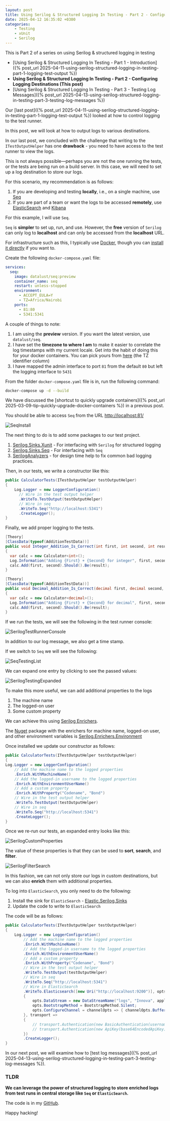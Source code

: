 ```yaml
---
layout: post
title: Using Serilog & Structured Logging In Testing - Part 2 - Configuring Logging Destinations
date: 2025-04-12 16:35:02 +0300
categories:
    - Testing
    - xUnit
    - Serilog
---
```


This is Part 2 of a series on using Serilog & structured logging in testing

- [Using Serilog & Structured Logging In Testing - Part 1 - Introduction]({% post_url 2025-04-11-using-serilog-structured-logging-in-testing-part-1-logging-test-output %})
- **Using Serilog & Structured Logging In Testing - Part 2 - Configuring Logging Destinations (This post)**
- [Using Serilog & Structured Logging In Testing - Part 3 - Testing Log Messages]({% post_url  2025-04-13-using-serilog-structured-logging-in-testing-part-3-testing-log-messages %})

Our [last post]({% post_url 2025-04-11-using-serilog-structured-logging-in-testing-part-1-logging-test-output %}) looked at how to control logging to the test runner.

In this post, we will look at how to output logs to various destinations.

In our last post, we concluded with the challenge that writing to the `ITestOutputHelper` has one **drawback** - you need to have access to the test runner to view the logs.

This is not always possible—perhaps you are not the one running the tests, or the tests are being run on a build server. In this case, we will need to set up a log destination to store our logs.

For this scenario, my recommendation is as follows:

1. If you are developing and testing **locally**, i.e., on a single machine, use [Seq](https://datalust.co/seq)
2. If you are part of a team or want the logs to be accessed **remotely**, use [ElasticSearch](https://www.elastic.co/elasticsearch) and [Kibana](https://www.elastic.co/kibana)

For this example, I will use `Seq`.

`Seq` is **simpler** to set up, run, and use. However, the **free** version of `Serilog` can only log to **localhost** and can only be accessed from the **localhost** URL.

For infrastructure such as this, I typically use [Docker](https://www.docker.com/), though you can [install it directly](https://datalust.co/download) if you want to.

Create the following `docker-compose.yaml` file:

```yaml
services:
  seq:
    image: datalust/seq:preview
    container_name: seq
    restart: unless-stopped
    environment:
      - ACCEPT_EULA=Y
      - TZ=Africa/Nairobi
    ports:
      - 81:80
      - 5341:5341
```

A couple of things to note:

1. I am using the **preview** version. If you want the latest version, use `datalust/seq`. 
2. I have set the **timezone to where I am** to make it easier to correlate the log timestamps with my current locale. Get into the habit of doing this for your docker containers. You can pick yours from [here](https://en.wikipedia.org/wiki/List_of_tz_database_time_zones) (the TZ identifier column)
3. I have mapped the admin interface to port `81` from the default `80` but left the logging interface to `5431`

From the folder `docker-compose.yaml` file is in, run the following command:

```bash
docker-compose up -d --build
```

We have discussed the [shortcut to quickly upgrade containers]({% post_url 2025-03-09-tip-quickly-upgrade-docker-containers %}) in a previous post.

You should be able to access `Seq` from the URL [http://localhost:81/](http://localhost:81/)

![SeqInstall](../images/2025/04/SeqInstall.png)

The next thing to do is to add some packages to our test project.

1. [Serilog.Sinks.Xunit](https://www.nuget.org/packages/Serilog.Sinks.XUnit) - For interfacing with `Serilog` for structured logging
2. [Serilog.Sinks.Seq](https://www.nuget.org/packages/Serilog.Sinks.Seq) - For interfacing with `Seq`
3. [SerilogAnalyzers](https://www.nuget.org/packages/SerilogAnalyzer) - for design time help to fix common bad logging practices.

Then, in our tests, we write a constructor like this:

```c#
public CalculatorTests(ITestOutputHelper testOutputHelper)
{
    Log.Logger = new LoggerConfiguration()
      // Wire in the test output helper
      .WriteTo.TestOutput(testOutputHelper)
      // Wire in seq
      .WriteTo.Seq("http://localhost:5341")
      .CreateLogger();
}
```

Finally, we add proper logging to the tests.

```c#
[Theory]
[ClassData(typeof(AdditionTestData))]
public void Integer_Addition_Is_Correct(int first, int second, int result)
{
  var calc = new Calculator<int>();
  Log.Information("Adding {First} + {Second} for integer", first, second);
  calc.Add(first, second).Should().Be(result);
}

[Theory]
[ClassData(typeof(AdditionTestData))]
public void Decimal_Addition_Is_Correct(decimal first, decimal second, decimal result)
{
  var calc = new Calculator<decimal>();
  Log.Information("Adding {First} + {Second} for decimal", first, second);
  calc.Add(first, second).Should().Be(result);
}
```

If we run the tests, we will see the following in the test runner console:

![SerilogTestRunnerConsole](../images/2025/04/SerilogTestRunnerConsole.png)

In addition to our log message, we also get a time stamp.

If we switch to `Seq` we will see the following:

![SeqTestingList](../images/2025/04/SeqTestingList.png)

We can expand one entry by clicking to see the passed values:

![SerilogTestingExpanded](../images/2025/04/SerilogTestingExpanded.png)

To make this more useful, we can add additional properties to the logs

1. The machine name
2. The logged-on user
3. Some custom property

We can achieve this using [Serilog Enrichers](https://github.com/serilog/serilog/wiki/Enrichment).

The [Nuget](https://learn.microsoft.com/en-us/nuget/) package with the enrichers for machine name, logged-on user, and other environment variables is [Serilog.Enrichers.Environment](https://www.nuget.org/packages/Serilog.Enrichers.Environment)

Once installed we update our constructor as follows:

```c#
public CalculatorTests(ITestOutputHelper testOutputHelper)
{
Log.Logger = new LoggerConfiguration()
    // Add the machine name to the logged properties
    .Enrich.WithMachineName()
    // Add the logged-in username to the logged properties
    .Enrich.WithEnvironmentUserName()
    // Add a custom property
    .Enrich.WithProperty("Codename", "Bond")
    // Wire in the test output helper
    .WriteTo.TestOutput(testOutputHelper)
    // Wire in seq
    .WriteTo.Seq("http://localhost:5341")
    .CreateLogger();
}
```

Once we re-run our tests, an expanded entry looks like this:

![SerilogCustomProperties](../images/2025/04/SerilogCustomProperties.png)

The value of these properties is that they can be used to **sort**, **search**, and **filter**.

![SerilogFilterSearch](../images/2025/04/SerilogFilterSearch.png)

In this fashion, we can not only store our logs in custom destinations, but we can also **enrich** them with additional properties.

To log into `ElasticSearch`, you only need to do the following:

1. Install the sink for `ElasticSearch` - [Elastic.Serilog.Sinks](https://www.nuget.org/packages/Elastic.Serilog.Sinks)
2. Update the code to write to `ElasticSearch`

The code will be as follows:


```c#
public CalculatorTests(ITestOutputHelper testOutputHelper)
{
    Log.Logger = new LoggerConfiguration()
        // Add the machine name to the logged properties
        .Enrich.WithMachineName()
        // Add the logged-in username to the logged properties
        .Enrich.WithEnvironmentUserName()
        // Add a custom property
        .Enrich.WithProperty("Codename", "Bond")
        // Wire in the test output helper
        .WriteTo.TestOutput(testOutputHelper)
        // Wire in seq
        .WriteTo.Seq("http://localhost:5341")
        // Wire in ElasticSearch
        .WriteTo.Elasticsearch([new Uri("http://localhost:9200")], opts =>
        {
            opts.DataStream = new DataStreamName("logs", "Innova", applicationName.Replace(" ", ""));
            opts.BootstrapMethod = BootstrapMethod.Silent;
            opts.ConfigureChannel = channelOpts => { channelOpts.BufferOptions = new BufferOptions(); };
        }, transport =>
        {
            // transport.Authentication(new BasicAuthentication(username, password)); // Basic Auth
            // transport.Authentication(new ApiKey(base64EncodedApiKey)); // ApiKey
        })
        .CreateLogger();
}
```

In our next post, we will examine how to [test log messages]({% post_url 2025-04-13-using-serilog-structured-logging-in-testing-part-3-testing-log-messages %}).

### TLDR

**We can leverage the power of structured logging to store enriched logs from test runs in central storage like `Seq` or `ElasticSearch`.**

The code is in my [GitHub](https://github.com/conradakunga/BlogCode/tree/master/2025-04-12%20-%20Structured%20Logging%20%26%20Testing%20Part%202).

Happy hacking!
